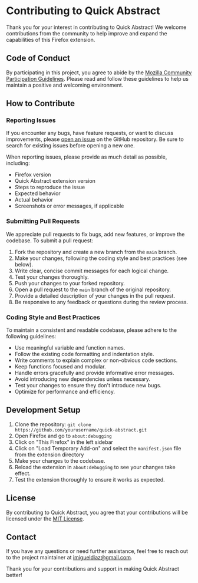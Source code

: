 # Contributing to Quick Abstract 

Thank you for your interest in contributing to Quick Abstract! We welcome contributions from the community to help improve and expand the capabilities of this Firefox extension.

## Code of Conduct

By participating in this project, you agree to abide by the [Mozilla Community Participation Guidelines](https://www.mozilla.org/en-US/about/governance/policies/participation/). Please read and follow these guidelines to help us maintain a positive and welcoming environment.

## How to Contribute

### Reporting Issues

If you encounter any bugs, have feature requests, or want to discuss improvements, please [open an issue](https://github.com/imigueldiaz/quick-abstract/issues) on the GitHub repository. Be sure to search for existing issues before opening a new one.

When reporting issues, please provide as much detail as possible, including:
- Firefox version
- Quick Abstract extension version
- Steps to reproduce the issue
- Expected behavior
- Actual behavior
- Screenshots or error messages, if applicable

### Submitting Pull Requests

We appreciate pull requests to fix bugs, add new features, or improve the codebase. To submit a pull request:

1. Fork the repository and create a new branch from the `main` branch.
2. Make your changes, following the coding style and best practices (see below).
3. Write clear, concise commit messages for each logical change.
4. Test your changes thoroughly.
5. Push your changes to your forked repository.
6. Open a pull request to the `main` branch of the original repository.
7. Provide a detailed description of your changes in the pull request.
8. Be responsive to any feedback or questions during the review process.


### Coding Style and Best Practices

To maintain a consistent and readable codebase, please adhere to the following guidelines:

- Use meaningful variable and function names.
- Follow the existing code formatting and indentation style.
- Write comments to explain complex or non-obvious code sections.
- Keep functions focused and modular.
- Handle errors gracefully and provide informative error messages.
- Avoid introducing new dependencies unless necessary.
- Test your changes to ensure they don't introduce new bugs.
- Optimize for performance and efficiency.

## Development Setup

1. Clone the repository: `git clone https://github.com/yourusername/quick-abstract.git`
2. Open Firefox and go to `about:debugging`
3. Click on "This Firefox" in the left sidebar
4. Click on "Load Temporary Add-on" and select the `manifest.json` file from the extension directory
5. Make your changes to the codebase.
6. Reload the extension in `about:debugging` to see your changes take effect.
7. Test the extension thoroughly to ensure it works as expected.

## License

By contributing to Quick Abstract, you agree that your contributions will be licensed under the [MIT License](https://opensource.org/licenses/MIT).

## Contact

If you have any questions or need further assistance, feel free to reach out to the project maintainer at imigueldiaz@gmail.com.

Thank you for your contributions and support in making Quick Abstract better!
